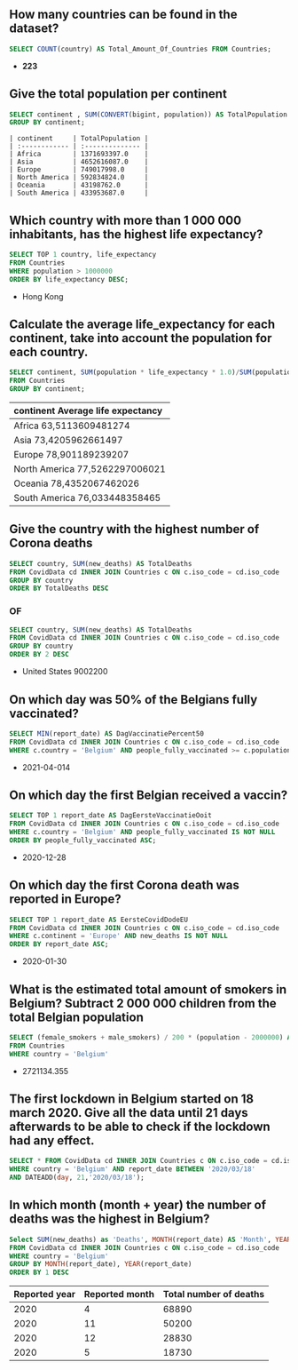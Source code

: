 ## How many countries can be found in the dataset?

```sql
SELECT COUNT(country) AS Total_Amount_Of_Countries FROM Countries;
```

- **223**

## Give the total population per continent

```sql
SELECT continent , SUM(CONVERT(bigint, population)) AS TotalPopulation FROM Countries
GROUP BY continent;
```

```
| continent     | TotalPopulation |
| :------------ | :-------------- |
| Africa        | 1371693397.0    |
| Asia          | 4652616087.0    |
| Europe        | 749017998.0     |
| North America | 592834824.0     |
| Oceania       | 43198762.0      |
| South America | 433953687.0     |
```

## Which country with more than 1 000 000 inhabitants, has the highest life expectancy?

```sql
SELECT TOP 1 country, life_expectancy
FROM Countries
WHERE population > 1000000
ORDER BY life_expectancy DESC;
```

- Hong Kong

## Calculate the average life_expectancy for each continent, take into account the population for each country.

```sql
SELECT continent, SUM(population * life_expectancy * 1.0)/SUM(population * 1.0) as 'Average_Life_Expectancy'
FROM Countries
GROUP BY continent;
```

| continent Average life expectancy |
| :-------------------------------- |
| Africa 63,5113609481274           |
| Asia 73,4205962661497             |
| Europe 78,901189239207            |
| North America 77,5262297006021    |
| Oceania 78,4352067462026          |
| South America 76,033448358465     |

## Give the country with the highest number of Corona deaths

```sql
SELECT country, SUM(new_deaths) AS TotalDeaths
FROM CovidData cd INNER JOIN Countries c ON c.iso_code = cd.iso_code
GROUP BY country
ORDER BY TotalDeaths DESC
```

### OF

```sql
SELECT country, SUM(new_deaths) AS TotalDeaths
FROM CovidData cd INNER JOIN Countries c ON c.iso_code = cd.iso_code
GROUP BY country
ORDER BY 2 DESC
```

- United States 9002200

## On which day was 50% of the Belgians fully vaccinated?

```sql
SELECT MIN(report_date) AS DagVaccinatiePercent50
FROM CovidData cd INNER JOIN Countries c ON c.iso_code = cd.iso_code
WHERE c.country = 'Belgium' AND people_fully_vaccinated >= c.population / 2;
```

- 2021-04-014

## On which day the first Belgian received a vaccin?

```sql
SELECT TOP 1 report_date AS DagEersteVaccinatieOoit
FROM CovidData cd INNER JOIN Countries c ON c.iso_code = cd.iso_code
WHERE c.country = 'Belgium' AND people_fully_vaccinated IS NOT NULL
ORDER BY people_fully_vaccinated ASC;
```

- 2020-12-28

## On which day the first Corona death was reported in Europe?

```sql
SELECT TOP 1 report_date AS EersteCovidDodeEU
FROM CovidData cd INNER JOIN Countries c ON c.iso_code = cd.iso_code
WHERE c.continent = 'Europe' AND new_deaths IS NOT NULL
ORDER BY report_date ASC;
```

- 2020-01-30

## What is the estimated total amount of smokers in Belgium? Subtract 2 000 000 children from the total Belgian population

```sql
SELECT (female_smokers + male_smokers) / 200 * (population - 2000000) AS TotaleSmokers
FROM Countries
WHERE country = 'Belgium'
```

- 2721134.355

## The first lockdown in Belgium started on 18 march 2020. Give all the data until 21 days afterwards to be able to check if the lockdown had any effect.

```sql
SELECT * FROM CovidData cd INNER JOIN Countries c ON c.iso_code = cd.iso_code
WHERE country = 'Belgium' AND report_date BETWEEN '2020/03/18'
AND DATEADD(day, 21,'2020/03/18');
```

## In which month (month + year) the number of deaths was the highest in Belgium?

```sql
Select SUM(new_deaths) as 'Deaths', MONTH(report_date) AS 'Month', YEAR(report_date) AS 'Year'
FROM CovidData cd INNER JOIN Countries c ON c.iso_code = cd.iso_code
WHERE country = 'Belgium'
GROUP BY MONTH(report_date), YEAR(report_date)
ORDER BY 1 DESC
```

| Reported year | Reported month | Total number of deaths |
| :------------ | :------------- | :--------------------- |
| 2020          | 4              | 68890                  |
| 2020          | 11             | 50200                  |
| 2020          | 12             | 28830                  |
| 2020          | 5              | 18730                  |
